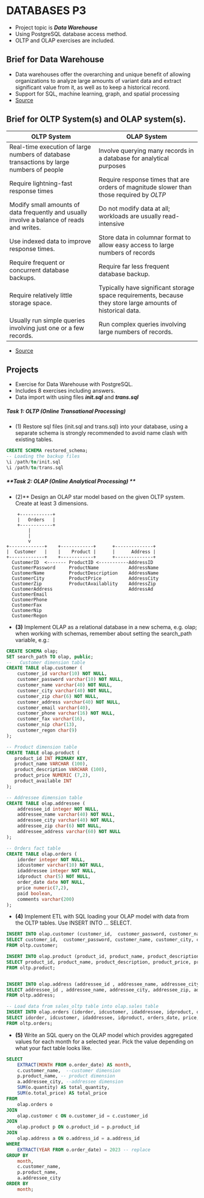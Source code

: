 # DATABASES P3
- Project topic is **_Data Warehouse_** 
- Using  PostgreSQL database access method.
- OLTP and OLAP exercises are included.
## Brief for Data Warehouse
- Data warehouses offer the overarching and unique benefit of allowing organizations to analyze large amounts of variant data and extract significant value from it, as well as to keep a historical record.
- Support for SQL, machine learning, graph, and spatial processing
- [Source](https://www.oracle.com/database/what-is-a-data-warehouse/)

## Brief for OLTP System(s) and OLAP system(s).

| OLTP System | OLAP System |
| --- | --- |
|Real-time execution of large numbers of database transactions by large numbers of people | Involve querying many records in a database for analytical purposes|
| Require lightning-fast response times | Require response times that are orders of magnitude slower than those required by _OLTP_|
| Modify small amounts of data frequently and usually involve a balance of reads and writes. |Do not modify data at all; workloads are usually read-intensive|
| Use indexed data to improve response times. | Store data in columnar format to allow easy access to large numbers of records |
| Require frequent or concurrent database backups. | Require far less frequent database backup. |
| Require relatively little storage space. | Typically have significant storage space requirements, because they store large amounts of historical data. |
|Usually run simple queries involving just one or a few records.|Run complex queries involving large numbers of records. |

- [Source](https://www.oracle.com/database/what-is-oltp/)

## Projects 
- Exercise for Data Warehouse with PostgreSQL. 
- Includes 8 exercises including answers.
- Data import with using files **_init.sql_** and **_trans.sql_**

##### **Task 1: OLTP (Online Transational Processing)**
- (1) Restore sql files (init.sql and trans.sql) into your database, using a separate schema is strongly recommended to avoid name clash with existing tables.
```SQL
CREATE SCHEMA restored_schema;
-- Loading the backup files
\i /path/to/init.sql
\i /path/to/trans.sql
```
##### **Task 2: OLAP (Online Analytical Processing) **
- (2)** Design an OLAP star model based on the given OLTP system. Create at least 3 dimensions.

```
    +------------+
    |   Orders   |
    +------------+
        |
        |
        v
+-------------+    +------------+      +--------------+
|  Customer   |    |    Product |      |      Address |
+-------------+    +------------+      +--------------+
  CustomerID  <------- ProductID <-----------AddressID
  CustomerPassword     ProductName           AddressName
  CustomerName         ProductDescription    AddressName
  CustomerCity         ProductPrice          AddressCity   
  CustomerZip          ProductAvailablity    AddressZip   
  CustomerAddress                            AddressAd   
  CustomerEmail
  CustomerPhone
  CustomerFax
  CustomerNip
  CustomerRegon
```

- **(3)** Implement OLAP as a relational database in a new schema, e.g. olap; when working with schemas, remember about setting the search_path variable, e.g.:

```SQL
CREATE SCHEMA olap;
SET search_path TO olap, public;
--   Customer dimension table
CREATE TABLE olap.customer (
    customer_id varchar(10) NOT NULL,
    customer_password varchar(10) NOT NULL,
    customer_name varchar(40) NOT NULL,
    customer_city varchar(40) NOT NULL,
    customer_zip char(6) NOT NULL,
    customer_address varchar(40) NOT NULL,
    customer_email varchar(40),
    customer_phone varchar(16) NOT NULL,
    customer_fax varchar(16),
    customer_nip char(13),
    customer_regon char(9)
);

-- Product dimension table
CREATE TABLE olap.product (
   product_id INT PRIMARY KEY,
   product_name VARCHAR (100),
   product_description VARCHAR (100),
   product_price NUMERIC (7,2),
   product_available INT 
);

-- Addressee dimension table
CREATE TABLE olap.addressee (
    addressee_id integer NOT NULL,
    addressee_name varchar(40) NOT NULL,
    addressee_city varchar(40) NOT NULL,
    addressee_zip char(6) NOT NULL,
    addressee_address varchar(60) NOT NULL
);

-- Orders fact table
CREATE TABLE olap.orders (
    idorder integer NOT NULL,
    idcustomer varchar(10) NOT NULL,
    idaddressee integer NOT NULL,
    idproduct char(5) NOT NULL,
    order_date date NOT NULL,
    price numeric(7,2),
    paid boolean,
    comments varchar(200)
);
```

- **(4)** Implement ETL with SQL loading your OLAP model with data from the OLTP tables. Use INSERT INTO ... SELECT.
```SQL
INSERT INTO olap.customer (customer_id,  customer_password, customer_name, customer_city, customer_zip,customer_address, customer_email, customer_phone,customer_fax, customer_nip, customer_regon)
SELECT customer_id,  customer_password, customer_name, customer_city, customer_zip,customer_address, customer_email, customer_phone,customer_fax, customer_nip, customer_regon
FROM oltp.customer;

INSERT INTO olap.product (product_id, product_name, product_description, product_price, product_available)
SELECT product_id, product_name, product_description, product_price, product_available
FROM oltp.product;


INSERT INTO olap.address (addressee_id , addressee_name, addressee_city, addressee_zip, addressee_address )
SELECT addressee_id , addressee_name, addressee_city, addressee_zip, addressee_address
FROM oltp.address;

-- Load data from sales_oltp table into olap.sales table
INSERT INTO olap.orders (idorder, idcustomer, idaddressee, idproduct, orders_date, price, paid, comments)
SELECT idorder, idcustomer, idaddressee, idproduct, orders_date, price, paid, comments
FROM oltp.orders;
```
- **(5)** Write an SQL query on the OLAP model which provides aggregated values for each month for a selected year. Pick the value depending on what your fact table looks like.
```SQL
SELECT
    EXTRACT(MONTH FROM o.order_date) AS month,
    c.customer_name,  --customer dimension 
    p.product_name, -- product dimension
    a.addressee_city, --addressee dimension
    SUM(o.quantity) AS total_quantity,
    SUM(o.total_price) AS total_price
FROM
    olap.orders o
JOIN
    olap.customer c ON o.customer_id = c.customer_id
JOIN
    olap.product p ON o.product_id = p.product_id
JOIN
    olap.address a ON o.address_id = a.address_id
WHERE
    EXTRACT(YEAR FROM o.order_date) = 2023 -- replace 
GROUP BY
    month,
    c.customer_name,
    p.product_name,
    a.addressee_city
ORDER BY
    month;
```
